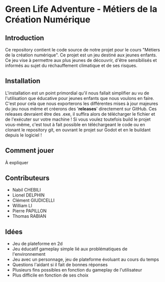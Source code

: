 # Green Life Adventure - Métiers de la Création Numérique

## Introduction

Ce repository contient le code source de notre projet pour le cours "Métiers de la création numérique".
Ce projet est un jeu destiné aux jeunes enfants. Ce jeu vise à permettre aux plus jeunes de découvrir, d'être sensibilisés et informés au sujet du réchauffement climatique et de ses risques.

## Installation

L'installation est un point primordial qu'il nous fallait simplifier au vu de l'utilisation que éducative pour jeunes enfants que nous voulons en faire. C'est pour cela que nous exporterons les différentes mises à jour majeures du jeu nous même et créerons des '__releases__' directement sur GitHub. Ces releases devraient être des .exe, il suffira alors de télécharger le fichier et de l'exécuter sur votre machine !
Si vous voulez toutefois build le projet vous-même, c'est tout à fait possible en téléchargeant le code ou en clonant le repository git, en ouvrant le projet sur Godot et en le buildant depuis le logiciel !

## Comment jouer

À expliquer

## Contributeurs

- Nabil CHEBILI
- Lionel DELPHIN
- Clément GIUDICELLI
- William LI
- Pierre PAPILLON
- Thomas RABIAN


## Idées

- Jeu de plateforme en 2d
- Jeu éducatif gameplay simple lié aux problématiques de l'environnement
- Jeu avec un personnage, jeu de plateforme évoluant au cours du temps
- Questions l'aidant si il fait de bonnes réponses
- Plusieurs fins possibles en fonction du gameplay de l'utilisateur 
- Plus difficile en fonction de ses choix

